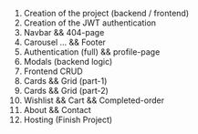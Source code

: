 1. Creation of the project (backend / frontend)
2. Creation of the JWT authentication
3. Navbar && 404-page
4. Carousel ...  && Footer
5. Authentication (full) && profile-page
6. Modals (backend logic)
7. Frontend CRUD
8. Cards && Grid (part-1)
8. Cards && Grid (part-2)
9. Wishlist && Cart && Completed-order
10. About && Contact
11. Hosting (Finish Project)